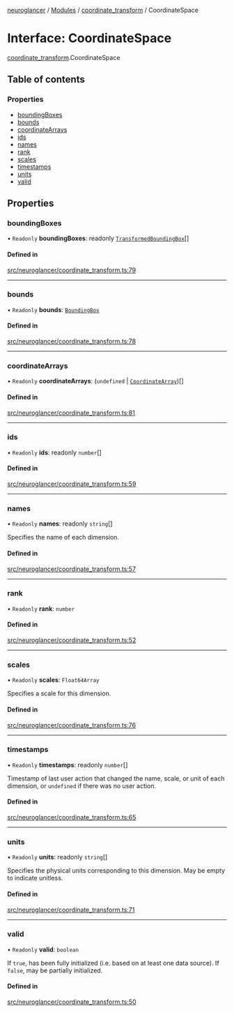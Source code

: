 [neuroglancer](../README.md) / [Modules](../modules.md) / [coordinate\_transform](../modules/coordinate_transform.md) / CoordinateSpace

# Interface: CoordinateSpace

[coordinate_transform](../modules/coordinate_transform.md).CoordinateSpace

## Table of contents

### Properties

- [boundingBoxes](coordinate_transform.CoordinateSpace.md#boundingboxes)
- [bounds](coordinate_transform.CoordinateSpace.md#bounds)
- [coordinateArrays](coordinate_transform.CoordinateSpace.md#coordinatearrays)
- [ids](coordinate_transform.CoordinateSpace.md#ids)
- [names](coordinate_transform.CoordinateSpace.md#names)
- [rank](coordinate_transform.CoordinateSpace.md#rank)
- [scales](coordinate_transform.CoordinateSpace.md#scales)
- [timestamps](coordinate_transform.CoordinateSpace.md#timestamps)
- [units](coordinate_transform.CoordinateSpace.md#units)
- [valid](coordinate_transform.CoordinateSpace.md#valid)

## Properties

### boundingBoxes

• `Readonly` **boundingBoxes**: readonly [`TransformedBoundingBox`](coordinate_transform.TransformedBoundingBox.md)[]

#### Defined in

[src/neuroglancer/coordinate_transform.ts:79](https://github.com/ActiveBrainAtlas2/neuroglancer/blob/8fef58ad/src/neuroglancer/coordinate_transform.ts#L79)

___

### bounds

• `Readonly` **bounds**: [`BoundingBox`](coordinate_transform.BoundingBox.md)

#### Defined in

[src/neuroglancer/coordinate_transform.ts:78](https://github.com/ActiveBrainAtlas2/neuroglancer/blob/8fef58ad/src/neuroglancer/coordinate_transform.ts#L78)

___

### coordinateArrays

• `Readonly` **coordinateArrays**: (`undefined` \| [`CoordinateArray`](coordinate_transform.CoordinateArray.md))[]

#### Defined in

[src/neuroglancer/coordinate_transform.ts:81](https://github.com/ActiveBrainAtlas2/neuroglancer/blob/8fef58ad/src/neuroglancer/coordinate_transform.ts#L81)

___

### ids

• `Readonly` **ids**: readonly `number`[]

#### Defined in

[src/neuroglancer/coordinate_transform.ts:59](https://github.com/ActiveBrainAtlas2/neuroglancer/blob/8fef58ad/src/neuroglancer/coordinate_transform.ts#L59)

___

### names

• `Readonly` **names**: readonly `string`[]

Specifies the name of each dimension.

#### Defined in

[src/neuroglancer/coordinate_transform.ts:57](https://github.com/ActiveBrainAtlas2/neuroglancer/blob/8fef58ad/src/neuroglancer/coordinate_transform.ts#L57)

___

### rank

• `Readonly` **rank**: `number`

#### Defined in

[src/neuroglancer/coordinate_transform.ts:52](https://github.com/ActiveBrainAtlas2/neuroglancer/blob/8fef58ad/src/neuroglancer/coordinate_transform.ts#L52)

___

### scales

• `Readonly` **scales**: `Float64Array`

Specifies a scale for this dimension.

#### Defined in

[src/neuroglancer/coordinate_transform.ts:76](https://github.com/ActiveBrainAtlas2/neuroglancer/blob/8fef58ad/src/neuroglancer/coordinate_transform.ts#L76)

___

### timestamps

• `Readonly` **timestamps**: readonly `number`[]

Timestamp of last user action that changed the name, scale, or unit of each dimension, or
`undefined` if there was no user action.

#### Defined in

[src/neuroglancer/coordinate_transform.ts:65](https://github.com/ActiveBrainAtlas2/neuroglancer/blob/8fef58ad/src/neuroglancer/coordinate_transform.ts#L65)

___

### units

• `Readonly` **units**: readonly `string`[]

Specifies the physical units corresponding to this dimension.  May be empty to indicate
unitless.

#### Defined in

[src/neuroglancer/coordinate_transform.ts:71](https://github.com/ActiveBrainAtlas2/neuroglancer/blob/8fef58ad/src/neuroglancer/coordinate_transform.ts#L71)

___

### valid

• `Readonly` **valid**: `boolean`

If `true`, has been fully initialized (i.e. based on at least one data source).  If `false`,
may be partially initialized.

#### Defined in

[src/neuroglancer/coordinate_transform.ts:50](https://github.com/ActiveBrainAtlas2/neuroglancer/blob/8fef58ad/src/neuroglancer/coordinate_transform.ts#L50)
